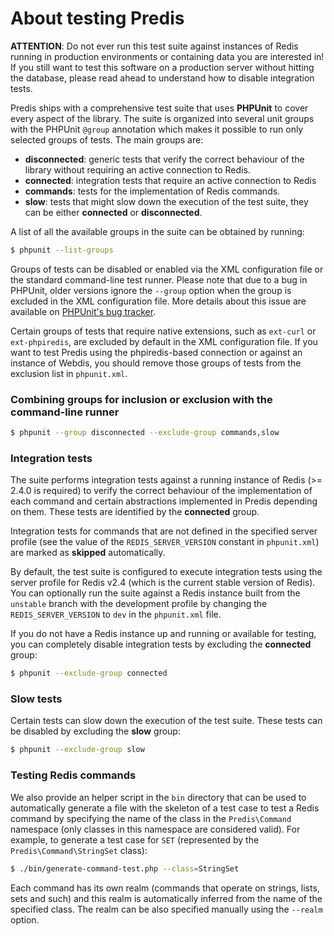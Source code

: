 # About testing Predis #

__ATTENTION__: Do not ever run this test suite against instances of Redis running
in production environments or containing data you are interested in! If you still
want to test this software on a production server without hitting the database,
please read ahead to understand how to disable integration tests.

Predis ships with a comprehensive test suite that uses __PHPUnit__ to cover every
aspect of the library. The suite is organized into several unit groups with the
PHPUnit `@group` annotation which makes it possible to run only selected groups
of tests. The main groups are:

  - __disconnected__: generic tests that verify the correct behaviour of the
  	library without requiring an active connection to Redis.
  - __connected__: integration tests that require an active connection to Redis
  - __commands__: tests for the implementation of Redis commands.
  - __slow__: tests that might slow down the execution of the test suite, they
    can be either __connected__ or __disconnected__.

A list of all the available groups in the suite can be obtained by running:

```bash
$ phpunit --list-groups
```
Groups of tests can be disabled or enabled via the XML configuration file or the
standard command-line test runner. Please note that due to a bug in PHPUnit,
older versions ignore the `--group` option when the group is excluded in the XML
configuration file. More details about this issue are available on [PHPUnit's bug
tracker](http://github.com/sebastianbergmann/phpunit/issues/320).

Certain groups of tests that require native extensions, such as `ext-curl` or
`ext-phpiredis`, are excluded by default in the XML configuration file. If you want
to test Predis using the phpiredis-based connection or against an instance of Webdis,
you should remove those groups of tests from the exclusion list in `phpunit.xml`.

### Combining groups for inclusion or exclusion with the command-line runner ###

```bash
$ phpunit --group disconnected --exclude-group commands,slow
```

### Integration tests ###

The suite performs integration tests against a running instance of Redis (>= 2.4.0
is required) to verify the correct behaviour of the implementation of each command
and certain abstractions implemented in Predis depending on them. These tests are
identified by the __connected__ group.

Integration tests for commands that are not defined in the specified server profile
(see the value of the `REDIS_SERVER_VERSION` constant in `phpunit.xml`) are marked
as __skipped__ automatically.

By default, the test suite is configured to execute integration tests using the
server profile for Redis v2.4 (which is the current stable version of Redis). You
can optionally run the suite against a Redis instance built from the `unstable`
branch with the development profile by changing the `REDIS_SERVER_VERSION` to `dev`
in the `phpunit.xml` file.

If you do not have a Redis instance up and running or available for testing, you
can completely disable integration tests by excluding the __connected__ group:

```bash
$ phpunit --exclude-group connected
```

### Slow tests ###

Certain tests can slow down the execution of the test suite. These tests can be disabled
by excluding the __slow__ group:

```bash
$ phpunit --exclude-group slow
```

### Testing Redis commands ###

We also provide an helper script in the `bin` directory that can be used to automatically
generate a file with the skeleton of a test case to test a Redis command by specifying
the name of the class in the `Predis\Command` namespace (only classes in this namespace
are considered valid). For example, to generate a test case for `SET` (represented by the
`Predis\Command\StringSet` class):

```bash
$ ./bin/generate-command-test.php --class=StringSet
```
Each command has its own realm (commands that operate on strings, lists, sets and such)
and this realm is automatically inferred from the name of the specified class. The realm
can be also specified manually using the `--realm` option.
